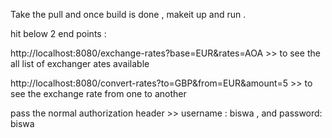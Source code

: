 Take the pull and once build is done , makeit up and run . 

hit below 2 end points : 

http://localhost:8080/exchange-rates?base=EUR&rates=AOA  >>  to see the all list of exchanger ates available 

http://localhost:8080/convert-rates?to=GBP&from=EUR&amount=5 >> to see the exchange rate from one to another 

pass the normal authorization header >> username : biswa , and password: biswa
